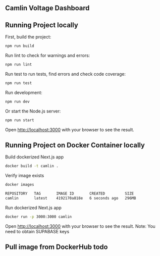 ## Camlin Voltage Dashboard

## Running Project locally

First, build the project:

```bash
npm run build
```

Run lint to check for warnings and errors:

```bash
npm run lint
```

Run test to run tests, find errors and check code coverage:

```bash
npm run test
```

Run development:

```bash
npm run dev
```

Or start the Node.js server:

```bash
npm run start
```

Open [http://localhost:3000](http://localhost:3000) with your browser to see the result.

## Running Project on Docker Container locally

Build dockerized Next.js app

```bash
docker build -t camlin .
```

Verify image exists

```bash
docker images
```

```bash
REPOSITORY   TAG       IMAGE ID       CREATED         SIZE
camlin       latest    4192170a818e   6 seconds ago   296MB
```

Run dockerized Next.js app

```bash
docker run -p 3000:3000 camlin
```

Open [http://localhost:3000](http://localhost:3000) with your browser to see the result.
Note: You need to obtain SUPABASE keys

## Pull image from DockerHub todo
